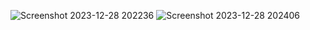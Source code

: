 ![Screenshot 2023-12-28 202236](https://github.com/NadivNN/010_RestAPI/assets/115075880/b982912d-5e09-4e19-ad21-d5958e4e56db)
![Screenshot 2023-12-28 202406](https://github.com/NadivNN/010_RestAPI/assets/115075880/e55c71b3-0eab-4708-83a9-0cf060e691bb)
